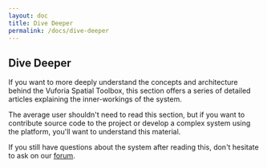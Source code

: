 ```yaml
---
layout: doc
title: Dive Deeper
permalink: /docs/dive-deeper
---
```


## Dive Deeper

If you want to more deeply understand the concepts and architecture behind the Vuforia Spatial
Toolbox, this section offers a series of detailed articles explaining the inner-workings of the
system.

The average user shouldn't need to read this section, but if you want to contribute source code
to the project or develop a complex system using the platform, you'll want to understand this
material.

If you still have questions about the system after reading this, don't hesitate to ask on our
 [forum](http://forum.spatialtoolbox.vuforia.com).
